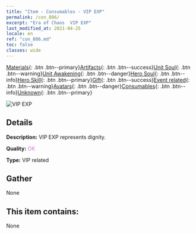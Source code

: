 ```yaml
---
title: "Item - Consumables - VIP EXP"
permalink: /con_886/
excerpt: "Era of Chaos  VIP EXP"
last_modified_at: 2021-04-25
locale: en
ref: "con_886.md"
toc: false
classes: wide
---
```

 [Materials](/Items/){: .btn .btn--primary}[Artifacts](/Items/Artifacts/){: .btn .btn--success}[Unit Soul](/Items/UnitSoul/){: .btn .btn--warning}[Unit Awakening](/Items/UnitAwakening/){: .btn .btn--danger}[Hero Soul](/Items/HeroSoul/){: .btn .btn--info}[Hero Skill](/Items/HeroSkill/){: .btn .btn--primary}[Gift](/Items/Gift/){: .btn .btn--success}[Event related](/Items/Events/){: .btn .btn--warning}[Avatars](/Items/Avatars/){: .btn .btn--danger}[Consumables](/Items/Consumables/){: .btn .btn--info}[Unknown](/Items/Unknown/){: .btn .btn--primary}

 ![VIP EXP](/images/t/i_101.png)

## Details
 **Description:** VIP EXP represents dignity.

 **Quality:** <span style="color: #DA70D6">OK</span>

 **Type:** VIP related

## Gather

  None

## This item contains:

  None

